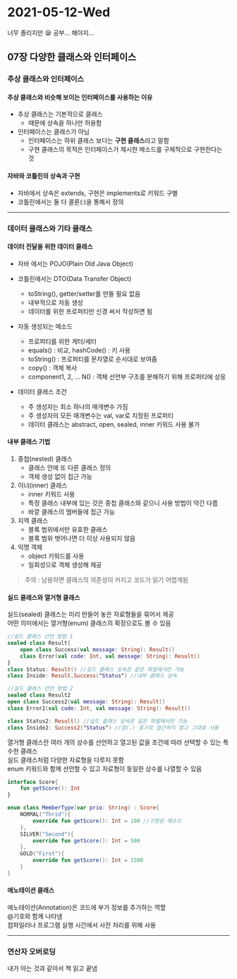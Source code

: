 # 2021-05-12-Wed
너무 졸리지만 😪 공부... 해야지...   

## 07장 다양한 클래스와 인터페이스

### 추상 클래스와 인터페이스
#### 추상 클래스와 비슷해 보이는 인터페이스를 사용하는 이유   
* 추상 클래스는 기본적으로 클래스
	* 때문에 상속을 하나만 허용함
* 인터페이스는 클래스가 아님
	* 인터페이스는 하위 클래스 보다는 **구현 클래스**라고 말함
	* 구현 클래스의 목적은 인터페이스가 제시한 메소드를 구체적으로 구현한다는 것
#### 자바와 코틀린의 상속과 구현   
* 자바에서 상속은 extends, 구현은 implements로 키워드 구별   
* 코틀린에서는 둘 다 콜론(:)을 통해서 정의

---

### 데이터 클래스와 기타 클래스
#### 데이터 전달을 위한 데이터 클래스
* 자바 에서는 POJO(Plain Old Java Object)   
* 코틀린에서는 DTO(Data Transfer Object)
	* toString(), getter/setter를 만들 필요 없음
	* 내부적으로 자동 생성
	* 데이터를 위한 프로퍼티만 신경 써서 작성하면 됨
	
* 자동 생성되는 메소드
	* 프로퍼티를 위한 게터/세터
	* equals() : 비교, hashCode() : 키 사용
	* toString() : 프로퍼티를 문자열로 순서대로 보여줌
	* copy() : 객체 복사
	* component1, 2, ... N() : 객체 선언부 구조를 분해하기 위해 프로퍼티에 상응

* 데이터 클래스 조건
	* 주 생성자는 최소 하나의 매개변수 가짐
	* 주 생성자의 모든 매개변수는 val, var로 지정된 프로퍼티
	* 데이터 클래스는 abstract, open, sealed, inner 키워드 사용 불가
#### 내부 클래스 기법
1. 중첩(nested) 클래스
   * 클래스 안에 또 다른 클래스 정의
	* 객체 생성 없이 접근 가능
2. 이너(inner) 클래스
   * inner 키워드 사용
	* 특정 클래스 내부에 있는 것은 중첩 클래스와 같으니 사용 방법이 약간 다름
	* 바깥 클래스의 멤버들에 접근 가능
3. 지역 클래스
   * 블록 범위에서만 유효한 클래스
	* 블록 범위 벗어나면 더 이상 사용되지 않음
4. 익명 객체
	* object 키워드를 사용
	* 일회성으로 객체 생성해 제공
	
> 주의 : 남용하면 클래스의 의존성이 커지고 코드가 읽기 어렵게됨
> 
#### 실드 클래스와 열거형 클래스
실드(sealed) 클래스는 미리 만들어 놓은 자료형들을 묶어서 제공   
어떤 의미에서는 열거형(enum) 클래스의 확장으로도 볼 수 있음   

```kotlin
//실드 클래스 선언 방법 1
sealed class Result{
    open class Success(val message: String): Result()
    class Error(val code: Int, val message: String): Result()
}
class Status: Result() //실드 클래스 상속은 같은 파일에서만 가능
class Inside: Result.Success("Status") //내부 클래스 상속

//실드 클래스 선언 방법 2
sealed class Result2
open class Success2(val message: String): Result()
class Error2(val code: Int, val message: String): Result()

class Status2: Result() //실드 클래스 상속은 같은 파일에서만 가능
class Inside2: Success2("Status") //점(.) 표기로 접근하지 않고 그대로 사용
```

열거형 클래스란 여러 개의 상수를 선언하고 열고된 값을 조건에 따라 선택할 수 있는 특수한 클래스   
실드 클래스처럼 다양한 자료형을 다루지 못함   
enum 키워드와 함께 선언할 수 있고 자료형이 동일한 상수를 나열할 수 있음
```kotlin
interface Score{
    fun getScore(): Int
}

enum class MemberType(var prio: String) : Score{
    NORMAL("Thrid"){
        override fun getScore(): Int = 100 //구현된 메소드
    },
    SILVER("Second"){
        override fun getScore(): Int = 500
    },
    GOLD("First"){
        override fun getScore(): Int = 1500
    }
}
```
#### 애노테이션 클래스
애노테이션(Annotation)은 코드에 부가 정보를 추가하는 역할   
@기호와 함께 나타냄   
컴파일러나 프로그램 실행 시간에서 사전 처리를 위해 사용

---

### 연산자 오버로딩
내가 아는 것과 같아서 책 읽고 끝냄
